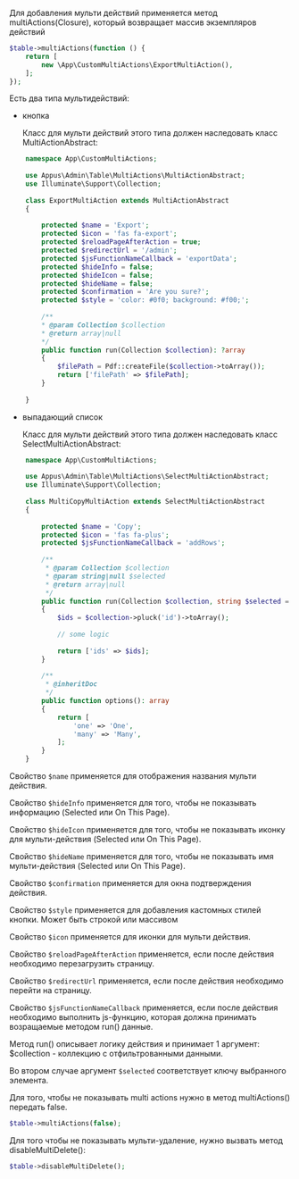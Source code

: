 Для добавления мульти действий применяется метод multiActions(Closure), который возвращает массив экземпляров действий

```php
$table->multiActions(function () {
    return [
        new \App\CustomMultiActions\ExportMultiAction(),
    ];
});
```

Есть два типа мультидействий:

- кнопка

    Класс для мульти действий этого типа должен наследовать класс MultiActionAbstract:
    
```php
    namespace App\CustomMultiActions;
    
    use Appus\Admin\Table\MultiActions\MultiActionAbstract;
    use Illuminate\Support\Collection;
    
    class ExportMultiAction extends MultiActionAbstract
    {
    
        protected $name = 'Export';
        protected $icon = 'fas fa-export';
        protected $reloadPageAfterAction = true;
        protected $redirectUrl = '/admin';
        protected $jsFunctionNameCallback = 'exportData';
        protected $hideInfo = false;
        protected $hideIcon = false;
        protected $hideName = false;
        protected $confirmation = 'Are you sure?';
        protected $style = 'color: #0f0; background: #f00;';
        
        /**
        * @param Collection $collection
        * @return array|null
        */
        public function run(Collection $collection): ?array
        {
            $filePath = Pdf::createFile($collection->toArray());
            return ['filePath' => $filePath];
        }
    
    }
```

- выпадающий список

    Класс для мульти действий этого типа должен наследовать класс SelectMultiActionAbstract:
    
```php
    namespace App\CustomMultiActions;
    
    use Appus\Admin\Table\MultiActions\SelectMultiActionAbstract;
    use Illuminate\Support\Collection;
    
    class MultiCopyMultiAction extends SelectMultiActionAbstract
    {
    
        protected $name = 'Copy';
        protected $icon = 'fas fa-plus';
        protected $jsFunctionNameCallback = 'addRows';
    
        /**
         * @param Collection $collection
         * @param string|null $selected
         * @return array|null
         */
        public function run(Collection $collection, string $selected = null): ?array
        {
            $ids = $collection->pluck('id')->toArray();
    
            // some logic
    
            return ['ids' => $ids];
        }
    
        /**
         * @inheritDoc
         */
        public function options(): array
        {
            return [
                'one' => 'One',
                'many' => 'Many',
            ];
        }
    }
```

Свойство ```$name``` применяется для отображения названия мульти действия.

Свойство ```$hideInfo``` применяется для того, чтобы не показывать информацию (Selected или On This Page).

Свойство ```$hideIcon``` применяется для того, чтобы не показывать иконку для мульти-действия (Selected или On This Page).

Свойство ```$hideName``` применяется для того, чтобы не показывать имя мульти-действия (Selected или On This Page).

Свойство ```$confirmation``` применяется для окна подтверждения действия.

Свойство ```$style``` применяется для добавления кастомных стилей кнопки. Может быть строкой или массивом

Свойство ```$icon``` применяется для иконки для мульти действия.

Свойство ```$reloadPageAfterAction``` применяется, если после действия необходимо перезагрузить страницу.

Свойство ```$redirectUrl``` применяется, если после действия необходимо перейти на страницу.

Свойство ```$jsFunctionNameCallback``` применяется, если после действия необходимо выполнить js-функцию, которая должна принимать возращаемые методом run() данные.

Метод run() описывает логику действия и принимает 1 аргумент: $collection - коллекцию с отфильтрованными данными.

Во втором случае аргумент ```$selected``` соответствует ключу выбранного элемента.

Для того, чтобы не показывать multi actions нужно в метод multiActions() передать false.


```php
$table->multiActions(false);
```

Для того чтобы не показывать мульти-удаление, нужно вызвать метод disableMultiDelete():

```php
$table->disableMultiDelete();
```
